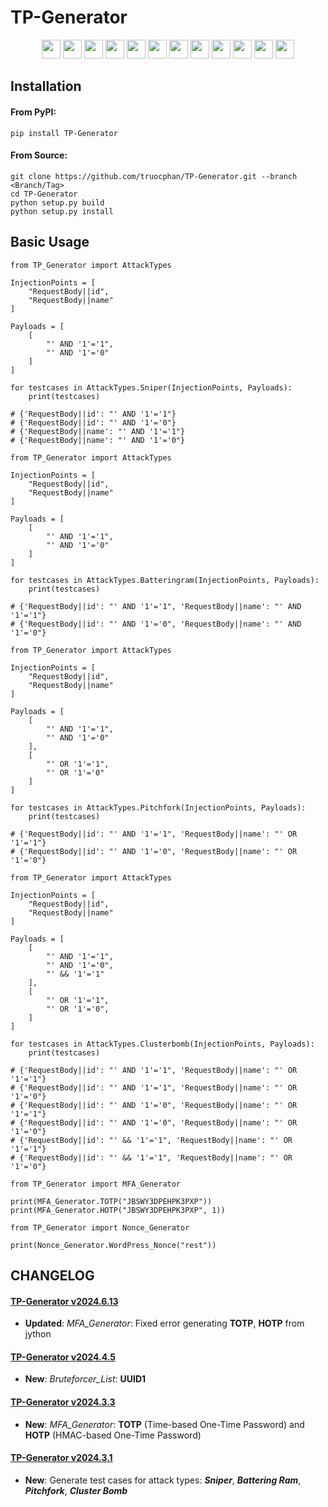 # TP-Generator

<p align="center">
    <a href="https://github.com/truocphan/TP-Generator/releases/"><img src="https://img.shields.io/github/release/truocphan/TP-Generator" height=30></a>
	<a href="#"><img src="https://img.shields.io/github/downloads/truocphan/TP-Generator/total" height=30></a>
	<a href="#"><img src="https://img.shields.io/github/stars/truocphan/TP-Generator" height=30></a>
	<a href="#"><img src="https://img.shields.io/github/forks/truocphan/TP-Generator" height=30></a>
	<a href="https://github.com/truocphan/TP-Generator/issues?q=is%3Aopen+is%3Aissue"><img src="https://img.shields.io/github/issues/truocphan/TP-Generator" height=30></a>
	<a href="https://github.com/truocphan/TP-Generator/issues?q=is%3Aissue+is%3Aclosed"><img src="https://img.shields.io/github/issues-closed/truocphan/TP-Generator" height=30></a>
	<a href="https://pypi.org/project/TP-Generator/" target="_blank"><img src="https://img.shields.io/badge/pypi-3775A9?style=for-the-badge&logo=pypi&logoColor=white" height=30></a>
	<a href="https://www.facebook.com/61550595106970" target="_blank"><img src="https://img.shields.io/badge/Facebook-1877F2?style=for-the-badge&logo=facebook&logoColor=white" height=30></a>
	<a href="https://twitter.com/TPCyberSec" target="_blank"><img src="https://img.shields.io/badge/Twitter-1DA1F2?style=for-the-badge&logo=twitter&logoColor=white" height=30></a>
	<a href="https://github.com/truocphan" target="_blank"><img src="https://img.shields.io/badge/GitHub-100000?style=for-the-badge&logo=github&logoColor=white" height=30></a>
	<a href="mailto:tpcybersec2023@gmail.com" target="_blank"><img src="https://img.shields.io/badge/Gmail-D14836?style=for-the-badge&logo=gmail&logoColor=white" height=30></a>
	<a href="https://www.buymeacoffee.com/truocphan" target="_blank"><img src="https://img.shields.io/badge/Buy_Me_A_Coffee-FFDD00?style=for-the-badge&logo=buy-me-a-coffee&logoColor=black" height=30></a>
</p>

## Installation
#### From PyPI:
```console
pip install TP-Generator
```
#### From Source:
```console
git clone https://github.com/truocphan/TP-Generator.git --branch <Branch/Tag>
cd TP-Generator
python setup.py build
python setup.py install
```

## Basic Usage
```
from TP_Generator import AttackTypes

InjectionPoints = [
	"RequestBody||id",
	"RequestBody||name"
]

Payloads = [
	[
		"' AND '1'='1",
		"' AND '1'='0"
	]
]

for testcases in AttackTypes.Sniper(InjectionPoints, Payloads):
	print(testcases)

# {'RequestBody||id': "' AND '1'='1"}
# {'RequestBody||id': "' AND '1'='0"}
# {'RequestBody||name': "' AND '1'='1"}
# {'RequestBody||name': "' AND '1'='0"}
```

```
from TP_Generator import AttackTypes

InjectionPoints = [
	"RequestBody||id",
	"RequestBody||name"
]

Payloads = [
	[
		"' AND '1'='1",
		"' AND '1'='0"
	]
]

for testcases in AttackTypes.Batteringram(InjectionPoints, Payloads):
	print(testcases)

# {'RequestBody||id': "' AND '1'='1", 'RequestBody||name': "' AND '1'='1"}
# {'RequestBody||id': "' AND '1'='0", 'RequestBody||name': "' AND '1'='0"}
```

```
from TP_Generator import AttackTypes

InjectionPoints = [
	"RequestBody||id",
	"RequestBody||name"
]

Payloads = [
	[
		"' AND '1'='1",
		"' AND '1'='0"
	],
	[
		"' OR '1'='1",
		"' OR '1'='0"
	]
]

for testcases in AttackTypes.Pitchfork(InjectionPoints, Payloads):
	print(testcases)

# {'RequestBody||id': "' AND '1'='1", 'RequestBody||name': "' OR '1'='1"}
# {'RequestBody||id': "' AND '1'='0", 'RequestBody||name': "' OR '1'='0"}
```

```
from TP_Generator import AttackTypes

InjectionPoints = [
	"RequestBody||id",
	"RequestBody||name"
]

Payloads = [
	[
		"' AND '1'='1",
		"' AND '1'='0",
		"' && '1'='1"
	],
	[
		"' OR '1'='1",
		"' OR '1'='0",
	]
]

for testcases in AttackTypes.Clusterbomb(InjectionPoints, Payloads):
	print(testcases)

# {'RequestBody||id': "' AND '1'='1", 'RequestBody||name': "' OR '1'='1"}
# {'RequestBody||id': "' AND '1'='1", 'RequestBody||name': "' OR '1'='0"}
# {'RequestBody||id': "' AND '1'='0", 'RequestBody||name': "' OR '1'='1"}
# {'RequestBody||id': "' AND '1'='0", 'RequestBody||name': "' OR '1'='0"}
# {'RequestBody||id': "' && '1'='1", 'RequestBody||name': "' OR '1'='1"}
# {'RequestBody||id': "' && '1'='1", 'RequestBody||name': "' OR '1'='0"}
```

```
from TP_Generator import MFA_Generator

print(MFA_Generator.TOTP("JBSWY3DPEHPK3PXP"))
print(MFA_Generator.HOTP("JBSWY3DPEHPK3PXP", 1))
```

```
from TP_Generator import Nonce_Generator

print(Nonce_Generator.WordPress_Nonce("rest"))
```

## CHANGELOG
#### [TP-Generator v2024.6.13](https://github.com/truocphan/TP-Generator/tree/2024.6.13)
- **Updated**: _MFA_Generator_: Fixed error generating **TOTP**, **HOTP** from jython

#### [TP-Generator v2024.4.5](https://github.com/truocphan/TP-Generator/tree/2024.4.5)
- **New**: _Bruteforcer_List_: **UUID1**

#### [TP-Generator v2024.3.3](https://github.com/truocphan/TP-Generator/tree/2024.3.3)
- **New**: _MFA_Generator_: **TOTP** (Time-based One-Time Password) and **HOTP** (HMAC-based One-Time Password)

#### [TP-Generator v2024.3.1](https://github.com/truocphan/TP-Generator/tree/2024.3.1)
- **New**: Generate test cases for attack types: **_Sniper_**, **_Battering Ram_**, **_Pitchfork_**, **_Cluster Bomb_**